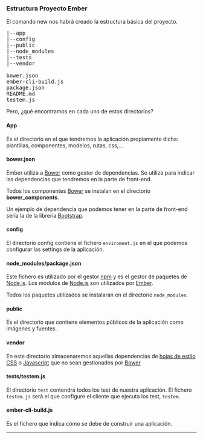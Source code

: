 ### Estructura Proyecto Ember
El comando new nos habrá creado la estructura básica del proyecto.

<pre>|--app
|--config
|--public
|--node_modules
|--tests
|--vendor

bower.json
ember-cli-build.js
package.json
README.md
testem.js</pre>

Pero, ¿qué encontramos en cada uno de estos directorios?

#### App
Es el directorio en el que tendremos la aplicación propiamente dicha: plantillas, componentes, modelos, rutas, css,...

#### bower.json
Ember utiliza a [Bower][8] como gestor de dependencias. Se utiliza para indicar las dependencias que tendremos en la parte de front-end.

Todos los componentes [Bower][8] se instalan en el directorio **bower_components**.

Un ejemplo de dependencia que podemos tener en la parte de front-end sería la de la librería [Bootstrap][9].

#### config
El directorio config contiene el fichero <code>enviroment.js</code> en el que podemos configurar las settings de la aplicación.

####  node_modules/package.json
Este fichero es utilizado por el gestor [npm][4] y es el gestor de paquetes de [Node.js][3]. Los módulos de [Node.js][3] son utilizados por [Ember][1].

Todos los paquetes utilizados se instalarán en el directorio <code>node_modules</code>.

#### public
Es el directorio que contiene elementos públicos de la aplicación como imágenes y fuentes.

#### vendor
En este directorio almacenaremos aquellas dependencias de [hojas de estilo CSS][10] o [Javascript][7] que no sean gestionados por [Bower][8]

#### tests/testem.js
El directorio <code>test</code> contendrá todos los test de nuestra aplicación. El fichero <code>testem.js</code> será el que configure el cliente que ejecuta los test, <code>testem</code>.

#### ember-cli-build.js
Es el fichero que indica cómo se debe de construir una aplicación.


-----
[1]: http://www.manualweb.net/tutorial-ember/
[2]: https://babeljs.io/
[3]: https://nodejs.org/es/
[4]: https://www.npmjs.com/
[5]: http://www.manualweb.net/tutorial-html/
[6]: http://handlebarsjs.com/
[7]: http://www.manualweb.net/tutorial-javascript/
[8]: https://bower.io/
[9]: http://www.manualweb.net/tutorial-bootstrap/
[10]: http://www.manualweb.net/tutorial-css/
